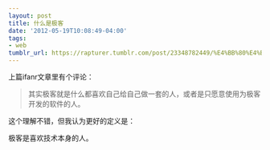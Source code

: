 ```yaml
---
layout: post
title: 什么是极客
date: '2012-05-19T10:08:49-04:00'
tags:
- web
tumblr_url: https://rapturer.tumblr.com/post/23348782449/%E4%BB%80%E4%B9%88%E6%98%AF%E6%9E%81%E5%AE%A2
---
```

上篇ifanr文章里有个评论：

> 其实极客就是什么都喜欢自己给自己做一套的人，或者是只愿意使用为极客开发的软件的人。

这个理解不错，但我认为更好的定义是：

极客是喜欢技术本身的人。

